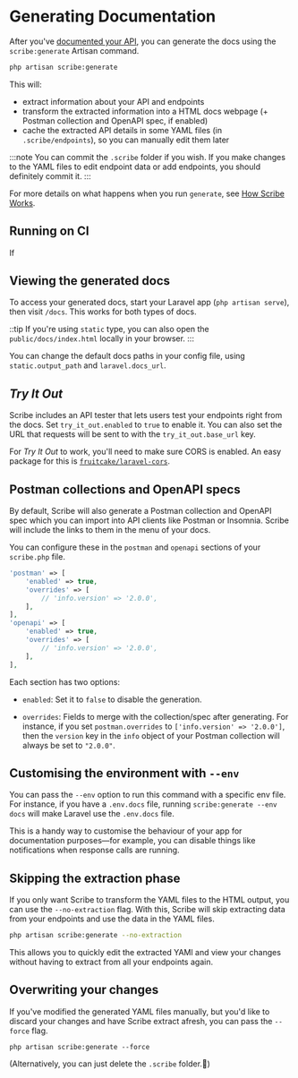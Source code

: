 # Generating Documentation

After you've [documented your API](./documenting), you can generate the docs using the `scribe:generate` Artisan command.

```sh
php artisan scribe:generate
```

This will:
- extract information about your API and endpoints
- transform the extracted information into a HTML docs webpage (+ Postman collection and OpenAPI spec, if enabled) 
- cache the extracted API details in some YAML files (in `.scribe/endpoints`), so you can manually edit them later

:::note
You can commit the `.scribe` folder if you wish. If you make changes to the YAML files to edit endpoint data or add endpoints, you should definitely commit it.
:::

For more details on what happens when you run `generate`, see [How Scribe Works](./98-architecture.md).

## Running on CI
If 

## Viewing the generated docs
To access your generated docs, start your Laravel app (`php artisan serve`), then visit `/docs`. This works for both types of docs.

::tip
If you're using `static` type, you can also open the `public/docs/index.html` locally in your browser.
:::

You can change the default docs paths in your config file, using `static.output_path` and `laravel.docs_url`.

## _Try It Out_
Scribe includes an API tester that lets users test your endpoints right from the docs. Set `try_it_out.enabled` to `true` to enable it. You can also set the URL that requests will be sent to with the `try_it_out.base_url` key.

For _Try It Out_ to work, you'll need to make sure CORS is enabled. An easy package for this is [`fruitcake/laravel-cors`](https://github.com/fruitcake/laravel-cors).


## Postman collections and OpenAPI specs
By default, Scribe will also generate a Postman collection and OpenAPI spec which you can import into API clients like Postman or Insomnia. Scribe will include the links to them in the menu of your docs.

You can configure these in the `postman` and `openapi` sections of your `scribe.php` file. 

```php title=config/scribe.php
'postman' => [
    'enabled' => true,
    'overrides' => [
        // 'info.version' => '2.0.0',
    ],
],
'openapi' => [
    'enabled' => true,
    'overrides' => [
        // 'info.version' => '2.0.0',
    ],
],
```

Each section has two options:
- `enabled`: Set it to `false` to disable the generation.

- `overrides`: Fields to merge with the collection/spec after generating. For instance, if you set `postman.overrides` to `['info.version' => '2.0.0']`, then the `version` key in the `info` object of your Postman collection will always be set to `"2.0.0"`.

## Customising the environment with `--env`
You can pass the `--env` option to run this command with a specific env file. For instance, if you have a `.env.docs` file, running `scribe:generate --env docs` will make Laravel use the `.env.docs` file.

This is a handy way to customise the behaviour of your app for documentation purposes—for example, you can disable things like notifications when response calls are running. 

## Skipping the extraction phase
If you only want Scribe to transform the YAML files to the HTML output, you  can use the `--no-extraction` flag. With this, Scribe will skip extracting data from your endpoints and use the data in the YAML files.

```bash
php artisan scribe:generate --no-extraction
```

This allows you to quickly edit the extracted YAMl and view your changes without having to extract from all your endpoints again.

## Overwriting your changes
If you've modified the generated YAML files manually, but you'd like to discard your changes and have Scribe extract afresh, you can pass the `--force` flag.

```shell
php artisan scribe:generate --force
```

(Alternatively, you can just delete the `.scribe` folder.🙂)


